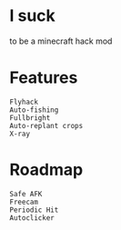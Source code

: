 # I suck
to be a minecraft hack mod

# Features
```
Flyhack
Auto-fishing
Fullbright
Auto-replant crops
X-ray
```

# Roadmap
```
Safe AFK
Freecam
Periodic Hit
Autoclicker
```
